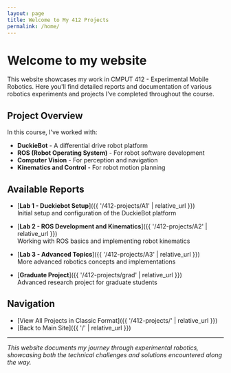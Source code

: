 ```yaml
---
layout: page
title: Welcome to My 412 Projects
permalink: /home/
---
```


# Welcome to my website

This website showcases my work in CMPUT 412 - Experimental Mobile Robotics. Here you'll find detailed reports and documentation of various robotics experiments and projects I've completed throughout the course.

## Project Overview

In this course, I've worked with:
- **DuckieBot** - A differential drive robot platform
- **ROS (Robot Operating System)** - For robot software development
- **Computer Vision** - For perception and navigation
- **Kinematics and Control** - For robot motion planning

## Available Reports

- [**Lab 1 - Duckiebot Setup**]({{ '/412-projects/A1' | relative_url }})  
  Initial setup and configuration of the DuckieBot platform

- [**Lab 2 - ROS Development and Kinematics**]({{ '/412-projects/A2' | relative_url }})  
  Working with ROS basics and implementing robot kinematics

- [**Lab 3 - Advanced Topics**]({{ '/412-projects/A3' | relative_url }})  
  More advanced robotics concepts and implementations

- [**Graduate Project**]({{ '/412-projects/grad' | relative_url }})  
  Advanced research project for graduate students

## Navigation

- [View All Projects in Classic Format]({{ '/412-projects/' | relative_url }})
- [Back to Main Site]({{ '/' | relative_url }})

---

*This website documents my journey through experimental robotics, showcasing both the technical challenges and solutions encountered along the way.*